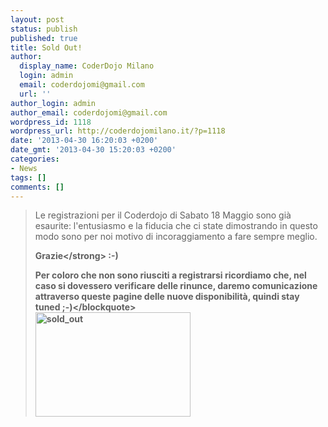```yaml
---
layout: post
status: publish
published: true
title: Sold Out!
author:
  display_name: CoderDojo Milano
  login: admin
  email: coderdojomi@gmail.com
  url: ''
author_login: admin
author_email: coderdojomi@gmail.com
wordpress_id: 1118
wordpress_url: http://coderdojomilano.it/?p=1118
date: '2013-04-30 16:20:03 +0200'
date_gmt: '2013-04-30 15:20:03 +0200'
categories:
- News
tags: []
comments: []
---
```

<blockquote>Le registrazioni per il Coderdojo di Sabato 18 Maggio sono gi&agrave; esaurite: l'entusiasmo e la fiducia che ci state dimostrando in questo modo sono per noi motivo di incoraggiamento a fare sempre meglio.</p>
<p><strong>Grazie<&#47;strong> :-)</p>
<p>Per coloro che non sono riusciti a registrarsi ricordiamo che, nel caso si dovessero verificare delle rinunce, daremo comunicazione attraverso queste pagine delle nuove disponibilit&agrave;, quindi stay tuned ;-)<&#47;blockquote><br />
<img class="size-full wp-image-411 aligncenter" alt="sold_out" src="http:&#47;&#47;coderdojomilano.it&#47;wp-content&#47;uploads&#47;2013&#47;03&#47;sold_out1.jpg" width="248" height="167" &#47;></p>
